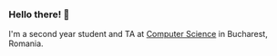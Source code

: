 ### Hello there! 👋

I'm a second year student and TA at [Computer Science](https://acs.pub.ro/) in Bucharest, Romania.
